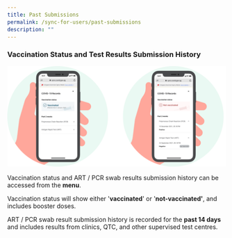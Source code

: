 ```yaml
---
title: Past Submissions
permalink: /sync-for-users/past-submissions
description: ""
---
```

### **Vaccination Status and Test Results Submission History**

![](/images/guide/Past%20submissions.png)

Vaccination status and ART / PCR swab results submission history can be accessed from the **menu**.

Vaccination status will show either '**vaccinated**' or '**not-vaccinated'**, and includes booster doses.

ART / PCR swab result submission history is recorded for the **past 14 days** and includes results from clinics, QTC, and other supervised test centres.